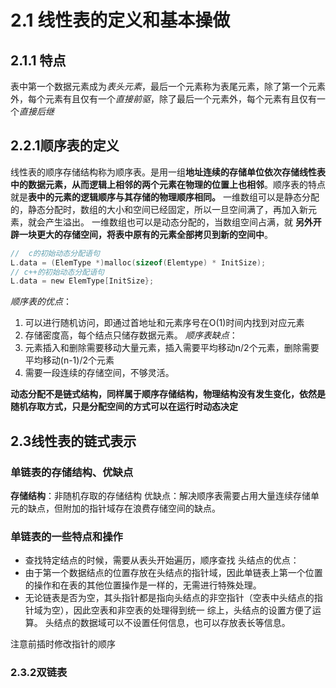 # 2.1 线性表的定义和基本操做
## 2.1.1 特点
表中第一个数据元素成为*表头元素*，最后一个元素称为表尾元素，除了第一个元素外，每个元素有且仅有一个*直接前驱*，除了最后一个元素外，每个元素有且仅有一个*直接后继*
## 2.2.1顺序表的定义
  线性表的顺序存储结构称为顺序表。是用一组**地址连续的存储单位依次存储线性表中的数据元素，从而逻辑上相邻的两个元素在物理的位置上也相邻**。顺序表的特点就是**表中的元素的逻辑顺序与其存储的物理顺序相同。**
  一维数组可以是静态分配的，静态分配时，数组的大小和空间已经固定，所以一旦空间满了，再加入新元素，就会产生溢出。
  一维数组也可以是动态分配的，当数组空间占满，就 **另外开辟一块更大的存储空间，将表中原有的元素全部拷贝到新的空间中**。
  ```c
//  c的初始动态分配语句
L.data = (ElemType *)malloc(sizeof(Elemtype) * InitSize);
// c++的初始动态分配语句
L.data = new ElemType[InitSize};
  ```
*顺序表的优点*：
1. 可以进行随机访问，即通过首地址和元素序号在O(1)时间内找到对应元素
2. 存储密度高，每个结点只储存数据元素。
*顺序表缺点*：
1. 元素插入和删除需要移动大量元素，插入需要平均移动n/2个元素，删除需要平均移动(n-1)/2个元素
2. 需要一段连续的存储空间，不够灵活。

**动态分配不是链式结构，同样属于顺序存储结构，物理结构没有发生变化，依然是随机存取方式，只是分配空间的方式可以在运行时动态决定**

## 2.3线性表的链式表示
### 单链表的存储结构、优缺点
**存储结构**：非随机存取的存储结构
优缺点：解决顺序表需要占用大量连续存储单元的缺点，但附加的指针域存在浪费存储空间的缺点。
### 单链表的一些特点和操作
- 查找特定结点的时候，需要从表头开始遍历，顺序查找
头结点的优点：
- 由于第一个数据结点的位置存放在头结点的指针域，因此单链表上第一个位置的操作和在表的其他位置操作是一样的，无需进行特殊处理。
- 无论链表是否为空，其头指针都是指向头结点的非空指针（空表中头结点的指针域为空），因此空表和非空表的处理得到统一
综上，头结点的设置方便了运算。
头结点的数据域可以不设置任何信息，也可以存放表长等信息。

注意前插时修改指针的顺序
### 2.3.2双链表


























